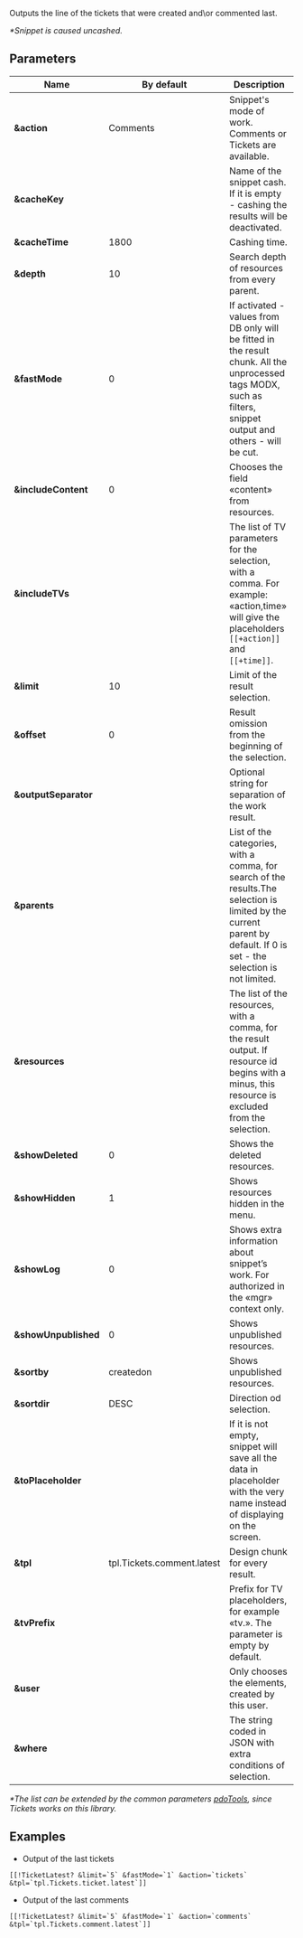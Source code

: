 Outputs the line of the tickets that were created and\\or commented last.

*\*Snippet is caused uncashed.*

## Parameters

Name			| By default				| Description
--------------------|---------------------------|----------------------------------------------------------------------
**&action**			| Comments					| Snippet's mode of work. Comments or Tickets are available.
**&cacheKey**		|  							| Name of the snippet cash. If it is empty - cashing the results will be deactivated.
**&cacheTime**		| 1800						| Cashing time.
**&depth**			| 10						| Search depth of resources from every parent.
**&fastMode**		| 0							| If activated - values from DB only will be fitted in the result chunk. All the unprocessed tags MODX, such as filters, snippet output and others - will be cut.
**&includeContent**	| 0							| Chooses the field «content» from resources.
**&includeTVs**		|  							| The list of TV parameters for the selection, with a comma. For example: «action,time» will give the placeholders `[[+action]]` and `[[+time]]`.
**&limit**			| 10						| Limit of the result selection.
**&offset**			| 0							| Result omission from the beginning of the selection.
**&outputSeparator**|  							| Optional string for separation of the work result.
**&parents**		|  							| List of the categories, with a comma, for search of the results.The selection is limited by the current parent by default. If 0 is set - the selection is not limited.
**&resources**		|  							| The list of the resources, with a comma, for the result output. If resource id begins with a minus, this resource is excluded from the selection.
**&showDeleted**	| 0							| Shows the deleted resources.
**&showHidden**		| 1							| Shows resources hidden in the menu.
**&showLog**		| 0							| Shows extra information about snippet’s work. For authorized in the «mgr» context only.
**&showUnpublished**| 0							| Shows unpublished resources.
**&sortby**			| createdon					| Shows unpublished resources.
**&sortdir**		| DESC						| Direction od selection.
**&toPlaceholder**	|  							| If it is not empty, snippet will save all the data in placeholder with the very name instead of displaying on the screen.
**&tpl**			| tpl.Tickets.comment.latest| Design chunk for every result.
**&tvPrefix**		|  							| Prefix for TV placeholders, for example «tv.». The parameter is empty by default.
**&user**			|  							| Only chooses the elements, created by this user.
**&where**			|  							| The string coded in JSON with extra conditions of selection.

*\*The list can be extended by the common parameters [pdoTools][1], since Tickets works on this library.*

## Examples

* Output of the last tickets
```
[[!TicketLatest? &limit=`5` &fastMode=`1` &action=`tickets` &tpl=`tpl.Tickets.ticket.latest`]]
```

* Output of the last comments
```
[[!TicketLatest? &limit=`5` &fastMode=`1` &action=`comments` &tpl=`tpl.Tickets.comment.latest`]]
```

[1]: /en/components/01_pdoTools/04_General_settings.md

